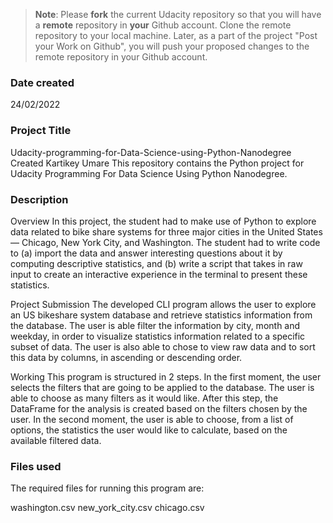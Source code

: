 >**Note**: Please **fork** the current Udacity repository so that you will have a **remote** repository in **your** Github account. Clone the remote repository to your local machine. Later, as a part of the project "Post your Work on Github", you will push your proposed changes to the remote repository in your Github account.

### Date created
24/02/2022

### Project Title
Udacity-programming-for-Data-Science-using-Python-Nanodegree
Created Kartikey Umare
This repository contains the Python project for Udacity Programming For Data Science Using Python Nanodegree.

### Description
Overview
In this project, the student had to make use of Python to explore data related to bike share systems for three major cities in the United States — Chicago, New York City, and Washington. The student had to write code to (a) import the data and answer interesting questions about it by computing descriptive statistics, and (b) write a script that takes in raw input to create an interactive experience in the terminal to present these statistics.

Project Submission
The developed CLI program allows the user to explore an US bikeshare system database and retrieve statistics information from the database. The user is able filter the information by city, month and weekday, in order to visualize statistics information related to a specific subset of data. The user is also able to chose to view raw data and to sort this data by columns, in ascending or descending order.

Working
This program is structured in 2 steps.
In the first moment, the user selects the filters that are going to be applied to the database. The user is able to choose as many filters as it would like.
After this step, the DataFrame for the analysis is created based on the filters chosen by the user.
In the second moment, the user is able to choose, from a list of options, the statistics the user would like to calculate, based on the available filtered data.

### Files used
The required files for running this program are:

washington.csv
new_york_city.csv
chicago.csv
